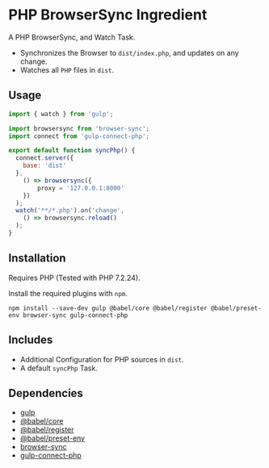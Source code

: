PHP BrowserSync Ingredient
================================================================================

A PHP BrowserSync, and Watch Task.

- Synchronizes the Browser to `dist/index.php`, and updates on any change.
- Watches all `PHP` files in `dist`. 

Usage
--------------------------------------------------------------------------------

```javascript
import { watch } from 'gulp';

import browsersync from 'browser-sync';
import connect from 'gulp-connect-php';

export default function syncPhp() {
  connect.server({
  	base: 'dist'
  },
    () => browsersync({
    	proxy = '127.0.0.1:8000'
    })
  );
  watch('**/*.php').on('change', 
    () => browsersync.reload()
  );
}
```

Installation
--------------------------------------------------------------------------------

Requires PHP (Tested with PHP 7.2.24).

Install the required plugins with `npm`.

`npm install --save-dev gulp @babel/core @babel/register @babel/preset-env browser-sync gulp-connect-php`

Includes
--------------------------------------------------------------------------------

- Additional Configuration for PHP sources in `dist`.
- A default `syncPhp` Task. 

Dependencies
--------------------------------------------------------------------------------

- [gulp](https://www.npmjs.com/package/gulp)
- [@babel/core](https://www.npmjs.com/package/@babel/core)
- [@babel/register](https://www.npmjs.com/package/@babel/register)
- [@babel/preset-env](https://www.npmjs.com/package/@babel/preset-env)
- [browser-sync](https://www.npmjs.com/package/browser-sync)
- [gulp-connect-php](https://www.npmjs.com/package/gulp-connect-php)
